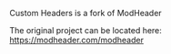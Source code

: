 Custom Headers is a fork of ModHeader

The original project can be located here: https://modheader.com/modheader

